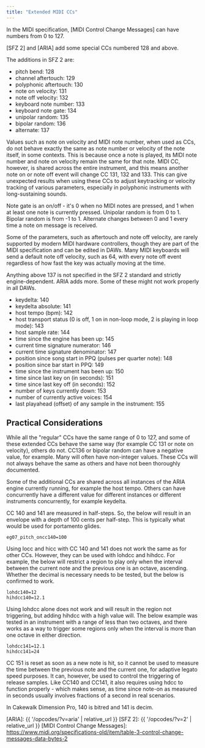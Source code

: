 ```yaml
---
title: "Extended MIDI CCs"
---
```

In the MIDI specification, [MIDI Control Change Messages] can have numbers from 0 to 127.

[SFZ 2] and [ARIA] add some special CCs numbered 128 and above.

The additions in SFZ 2 are:

- pitch bend: 128
- channel aftertouch: 129
- polyphonic aftertouch: 130
- note on velocity: 131
- note off velocity: 132
- keyboard note number: 133
- keyboard note gate: 134
- unipolar random: 135
- bipolar random: 136
- alternate: 137

Values such as note on velocity and MIDI note number, when used as CCs, do not
behave exactly the same as note number or velocity of the note itself, in
some contexts. This is because once a note is played, its MIDI note number and
note on velocity remain the same for that note. MIDI CC, however, is shared
across the entire instrument, and this means another note on or note off event
will change CC 131, 132 and 133. This can give unexpected results when using
these CCs to adjust keytracking or velocity tracking of various parameters,
especially in polyphonic instruments with long-sustaining sounds.

Note gate is an on/off - it's 0 when no MIDI notes are pressed, and 1 when
at least one note is currently pressed. Unipolar random is from 0 to 1.
Bipolar random is from -1 to 1. Alternate changes between 0 and 1 every time
a note on message is received.

Some of the parameters, such as aftertouch and note off velocity, are rarely
supported by modern MIDI hardware controllers, though they are part of the MIDI
specification and can be edited in DAWs. Many MIDI keyboards will send a
default note off velocity, such as 64, with every note off event regardless of
how fast the key was actually moving at the time.

Anything above 137 is not specified in the SFZ 2 standard and strictly
engine-dependent. ARIA adds more. Some of these might not work properly in
all DAWs.

- keydelta: 140
- keydelta absolute: 141
- host tempo (bpm): 142
- host transport status (0 is off, 1 on in non-loop mode, 2 is playing in loop mode): 143
- host sample rate: 144
- time since the engine has been up: 145
- current time signature numerator: 146
- current time signature denominator: 147
- position since song start in PPQ (pulses per quarter note): 148
- position since bar start in PPQ: 149
- time since the instrument has been up: 150
- time since last key on (in seconds): 151
- time since last key off (in seconds): 152
- number of keys currently down: 153
- number of currently active voices: 154
- last playahead (offset) of any sample in the instrument: 155

## Practical Considerations

While all the "regular" CCs have the same range of 0 to 127, and some of these extended CCs
behave the same way (for example CC 131 or note on velocity), others do not. CC136 or bipolar
random can have a negative value, for example. Many will often have non-integer values.
These CCs will not always behave the same as others and have not been thoroughly documented.

Some of the additional CCs are shared across all instances of the ARIA engine currently running,
for example the host tempo. Others can have concurrently have a different value for different
instances or different instruments concurrently, for example keydelta.

CC 140 and 141 are measured in half-steps. So, the below will result in an envelope with a depth
of 100 cents per half-step. This is typically what would be used for portamento glides.

```
eg07_pitch_oncc140=100
```

Using locc and hicc with CC 140 and 141 does not work the same as for other CCs. However, they
can be used with lohdcc and hihdcc. For example, the below will restrict a region to play only
when the interval between the current note and the previous one is an octave, ascending. Whether
the decimal is necessary needs to be tested, but the below is confirmed to work.

```
lohdc140=12
hihdcc140=12.1
```

Using lohdcc alone does not work and will result in the region not triggering, but adding hihdcc
with a high value will. The below example was tested in an instrument with a range of less than
two octaves, and there works as a way to trigger some regions only when the interval is more than
one octave in either direction.

```
lohdcc141=12.1
hihdcc141=24
```

CC 151 is reset as soon as a new note is hit, so it cannot be used to measure
the time between the previous note and the current one, for adaptive legato
speed purposes. It can, however, be used to control the triggering of release samples. Like
CC140 and CC141, it also requires using hdcc to function properly - which makes sense, as
time since note-on as measured in seconds usually involves fractions of a second in real
scenarios.

In Cakewalk Dimension Pro, 140 is bitred and 141 is decim.


[ARIA]:  {{ '/opcodes/?v=aria' | relative_url }}
[SFZ 2]: {{ '/opcodes/?v=2' | relative_url }}
[MIDI Control Change Messages]: https://www.midi.org/specifications-old/item/table-3-control-change-messages-data-bytes-2
